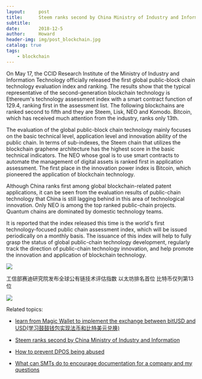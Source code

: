 ```yaml
---
layout:     post
title:      Steem ranks second by China Ministry of Industry and Information
subtitle:   
date:       2018-12-5
author:     Howard
header-img: img/post_blockchain.jpg
catalog: true
tags:
    - blockchain
---
```


On May 17, the CCID Research Institute of the Ministry of Industry and Information Technology officially released the first global public-block chain technology evaluation index and ranking. The results show that the typical representative of the second-generation blockchain technology is Ethereum's technology assessment index with a smart contract function of 129.4, ranking first in the assessment list. The following  blockchains are ranked second to fifth and they are Steem, Lisk, NEO and Komodo. Bitcoin, which has received much attention from the industry, ranks only 13th.



The evaluation of the global public-block chain technology mainly focuses on the basic technical level, application level and innovation ability of the public chain. In terms of sub-indexes, the Steem chain that utilizes the blockchain graphene architecture has the highest score in the basic technical indicators. The NEO whose goal is to use smart contracts to automate the management of digital assets is ranked first in application assessment. The first place in the innovation power index is Bitcoin, which pioneered the application of blockchain technology.



Although China ranks first among global blockchain-related patent applications, it can be seen from the evaluation results of public-chain technology that China is still lagging behind in this area of technological innovation. Only NEO is among the top ranked public-chain projects. Quantum chains are dominated by domestic technology teams.



It is reported that the index released this time is the world's first technology-focused public chain assessment index, which will be issued periodically on a monthly basis. The issuance of this index will help to fully grasp the status of global public-chain technology development, regularly track the direction of public-chain technology innovation, and help promote the innovation and application of blockchain technology.



![](https://steemitimages.com/DQmZHoLgJF5r3Cak7R8StfHQ3jM34dMrSYy1xAWwBa3xhav/image.png)


工信部赛迪研究院发布全球公有链技术评估指数     以太坊排名首位 比特币仅列第13位

![](https://steemitimages.com/DQmaCRYHbgP7d3y2RPV61qEa3xKcBydf8jRs7Yyec9KvU1x/image.png)




Related topics:


- [learn from Magic Wallet to implement the exchange between bitUSD and USD(学习鼓鼓钱包实现法币和比特美元兑换)
](http://engineerman.club/2018/12/05/learn-from-Magic-Wallet-to-implement-the-exchange-between-bitUSD-and-USD/)

- [Steem ranks second by China Ministry of Industry and Information](http://engineerman.club/2018/12/05/Steem-ranks-second-by-China-Ministry-of-Industry-and-Information/)

- [How to prevent DPOS being abused](http://engineerman.club/2018/12/05/How-to-prevent-DPOS-being-abused/)

- [What can SMTs do to encourage documentation for a company and my questions](http://engineerman.club/2018/10/20/SMTs-do-to-encourage-documentation/)